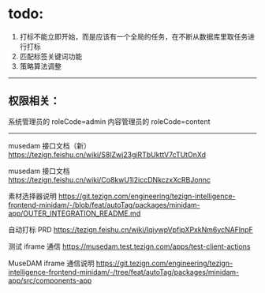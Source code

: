 # todo:

1. 打标不能立即开始，而是应该有一个全局的任务，在不断从数据库里取任务进行打标
2. 匹配标签关键词功能
3. 策略算法调整

---

## 权限相关：

系统管理员的 roleCode=admin
内容管理员的 roleCode=content

---

musedam 接口文档（新）
https://tezign.feishu.cn/wiki/S8lZwj23giRTbUkttV7cTUtOnXd

musedam 接口文档
https://tezign.feishu.cn/wiki/Co8kwU1I2iccDNkczxXcRBJonnc

素材选择器说明
https://git.tezign.com/engineering/tezign-intelligence-frontend-minidam/-/blob/feat/autoTag/packages/minidam-app/OUTER_INTEGRATION_README.md

自动打标 PRD
https://tezign.feishu.cn/wiki/IqiywpVpfipXPxkNm6ycNAFlnpF

测试 iframe 通信
https://musedam.test.tezign.com/apps/test-client-actions

MuseDAM iframe 通信说明
https://git.tezign.com/engineering/tezign-intelligence-frontend-minidam/-/tree/feat/autoTag/packages/minidam-app/src/components-app
